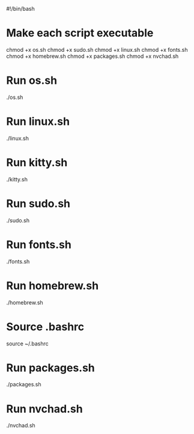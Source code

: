 #!/bin/bash

# Make each script executable
chmod +x os.sh
chmod +x sudo.sh
chmod +x linux.sh
chmod +x fonts.sh
chmod +x homebrew.sh
chmod +x packages.sh
chmod +x nvchad.sh

# Run os.sh
./os.sh

# Run linux.sh
./linux.sh

# Run kitty.sh
./kitty.sh

# Run sudo.sh
./sudo.sh

# Run fonts.sh
./fonts.sh

# Run homebrew.sh
./homebrew.sh

# Source .bashrc
source ~/.bashrc

# Run packages.sh
./packages.sh

# Run nvchad.sh
./nvchad.sh
